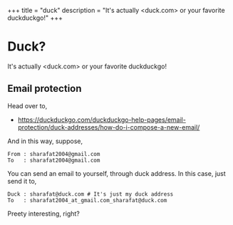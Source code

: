 +++
title = "duck"
description = "It's actually <duck.com> or your favorite duckduckgo!"
+++

# Duck?

It's actually <duck.com> or your favorite duckduckgo!

## Email protection

Head over to,

- <https://duckduckgo.com/duckduckgo-help-pages/email-protection/duck-addresses/how-do-i-compose-a-new-email/>

And in this way, suppose,

```
From : sharafat2004@gmail.com
To   : sharafat2004@gmail.com
```

You can send an email to yourself, through duck address. In this case, just send it to,

```
Duck : sharafat@duck.com # It's just my duck address
To   : sharafat2004_at_gmail.com_sharafat@duck.com
```

Preety interesting, right?

